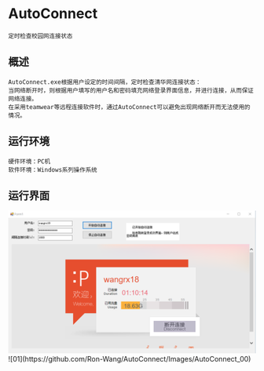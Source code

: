 # AutoConnect
    定时检查校园网连接状态

## 概述

    AutoConnect.exe根据用户设定的时间间隔，定时检查清华网连接状态：  
    当网络断开时，则根据用户填写的用户名和密码填充网络登录界面信息，并进行连接，从而保证网络连接。   
    在采用teamwear等远程连接软件时，通过AutoConnect可以避免出现网络断开而无法使用的情况。
    
## 运行环境

    硬件环境：PC机
    软件环境：Windows系列操作系统
    
## 运行界面

<div align="center">
  <img src=https://github.com/Ron-Wang/AutoConnect/blob/master/Images/%E8%BF%90%E8%A1%8C%E7%95%8C%E9%9D%A2.png>
</div>
![01](https://github.com/Ron-Wang/AutoConnect/Images/AutoConnect_00)
